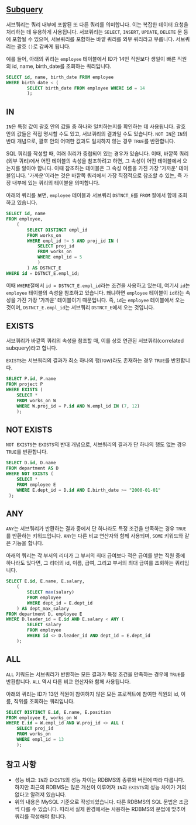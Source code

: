 ## [Subquery](https://www.youtube.com/watch?v=lwmwlA2WhFc&list=PLcXyemr8ZeoREWGhhZi5FZs6cvymjIBVe&index=6)

서브쿼리는 쿼리 내부에 포함된 또 다른 쿼리를 의미합니다. 이는 복잡한 데이터 요청을 처리하는 데 유용하게 사용됩니다. 서브쿼리는 `SELECT`, `INSERT`, `UPDATE`, `DELETE` 문 등에 포함될 수 있으며, 서브쿼리를 포함하는 바깥 쿼리를 외부 쿼리라고 부릅니다. 서브쿼리는 괄호 `()`로 감싸게 됩니다.

예를 들어, 아래의 쿼리는 `employee` 테이블에서 ID가 14인 직원보다 생일이 빠른 직원의 id, name, birth_date를 조회하는 쿼리입니다.

```sql
SELECT id, name, birth_date FROM employee
WHERE birth_date < (
		SELECT birth_date FROM employee WHERE id = 14
		);
```

## IN

`IN`은 특정 값이 괄호 안의 값들 중 하나와 일치하는지를 확인하는 데 사용됩니다. 괄호 안의 값들은 직접 명시할 수도 있고, 서브쿼리의 결과일 수도 있습니다. `NOT IN`은 `IN`의 반대 개념으로, 괄호 안의 어떠한 값과도 일치하지 않는 경우 `TRUE`를 반환합니다.

SQL 쿼리를 작성할 때, 여러 쿼리가 중첩되어 있는 경우가 있습니다. 이때, 바깥쪽 쿼리(외부 쿼리)에서 어떤 테이블의 속성을 참조하려고 하면, 그 속성이 어떤 테이블에서 오는지를 알아야 합니다. 이때 참조하는 테이블은 그 속성 이름을 가진 가장 '가까운' 테이블입니다. '가까운'이라는 것은 바깥쪽 쿼리에서 가장 직접적으로 참조할 수 있는, 즉 가장 내부에 있는 쿼리의 테이블을 의미합니다.

아래의 쿼리를 보면, `employee` 테이블과 서브쿼리 `DSTNCT_E`를 `FROM` 절에서 함께 조회하고 있습니다. 

```sql
SELECT id, name
FROM employee,
	(
		SELECT DISTINCT empl_id
		FROM works_on
		WHERE empl_id != 5 AND proj_id IN (
			SELECT proj_id
			FROM works_on
			WHERE empl_id = 5
			)
		) AS DSTNCT_E
WHERE id = DSTNCT_E.empl_id;
```

이때 `WHERE`절에서 `id = DSTNCT_E.empl_id`라는 조건을 사용하고 있는데, 여기서 `id`는 `employee` 테이블의 속성을 참조하고 있습니다. 왜냐하면 `employee` 테이블이 `id`라는 속성을 가진 가장 '가까운' 테이블이기 때문입니다. 즉, `id`는 `employee` 테이블에서 오는 것이며, `DSTNCT_E.empl_id`는 서브쿼리 `DSTNCT_E`에서 오는 것입니다.

## EXISTS

서브쿼리가 바깥쪽 쿼리의 속성을 참조할 때, 이를 상호 연관된 서브쿼리(correlated subquery)라고 합니다. 

`EXISTS`는 서브쿼리의 결과가 최소 하나의 행(row)라도 존재하는 경우 `TRUE`를 반환합니다.

```sql
SELECT P.id, P.name
FROM project P
WHERE EXISTS (
	SELECT *
	FROM works_on W
	WHERE W.proj_id = P.id AND W.empl_id IN (7, 12)
	);
```

## NOT EXISTS

`NOT EXISTS`는 `EXISTS`의 반대 개념으로, 서브쿼리의 결과가 단 하나의 행도 없는 경우 `TRUE`를 반환합니다.

```sql
SELECT D.id, D.name
FROM department AS D
WHERE NOT EXISTS (
	SELECT *
	FROM employee E
	WHERE E.dept_id = D.id AND E.birth_date >= "2000-01-01"
 );
```

## ANY

`ANY`는 서브쿼리가 반환하는 결과 중에서 단 하나라도 특정 조건을 만족하는 경우 `TRUE`를 반환하는 키워드입니다. `ANY`는 다른 비교 연산자와 함께 사용되며, `SOME` 키워드와 같은 기능을 합니다.

아래의 쿼리는 각 부서의 리더가 그 부서의 최대 급여보다 적은 급여를 받는 직원 중에 하나라도 있다면, 그 리더의 id, 이름, 급여, 그리고 부서의 최대 급여를 조회하는 쿼리입니다.

```sql
SELECT E.id, E.name, E.salary,
	(
		SELECT max(salary)
		FROM employee
		WHERE dept_id = E.dept_id
	) AS dept_max_salary
FROM department D, employee E
WHERE D.leader_id = E.id AND E.salary < ANY (
		SELECT salary
		FROM employee
		WHERE id <> D.leader_id AND dept_id = E.dept_id
	);
```

## ALL

`ALL` 키워드는 서브쿼리가 반환하는 모든 결과가 특정 조건을 만족하는 경우에 `TRUE`를 반환합니다. `ALL` 역시 다른 비교 연산자와 함께 사용됩니다.

아래의 쿼리는 ID가 13인 직원이 참여하지 않은 모든 프로젝트에 참여한 직원의 id, 이름, 직위를 조회하는 쿼리입니다.

```sql
SELECT DISTINCT E.id, E.name, E.position
FROM employee E, works_on W
WHERE E.id = W.empl_id AND W.proj_id <> ALL (
	SELECT proj_id
	FROM works_on
	WHERE empl_id = 13
	);
```

## 참고 사항

- 성능 비교: `IN`과 `EXISTS`의 성능 차이는 RDBMS의 종류와 버전에 따라 다릅니다. 하지만 최근의 RDBMS는 많은 개선이 이루어져 `IN`과 `EXISTS`의 성능 차이가 거의 없다고 알려져 있습니다.
- 위의 내용은 MySQL 기준으로 작성되었습니다. 다른 RDBMS의 SQL 문법은 조금씩 다를 수 있습니다. 따라서 실제 환경에서는 사용하는 RDBMS의 문법에 맞추어 쿼리를 작성해야 합니다.

